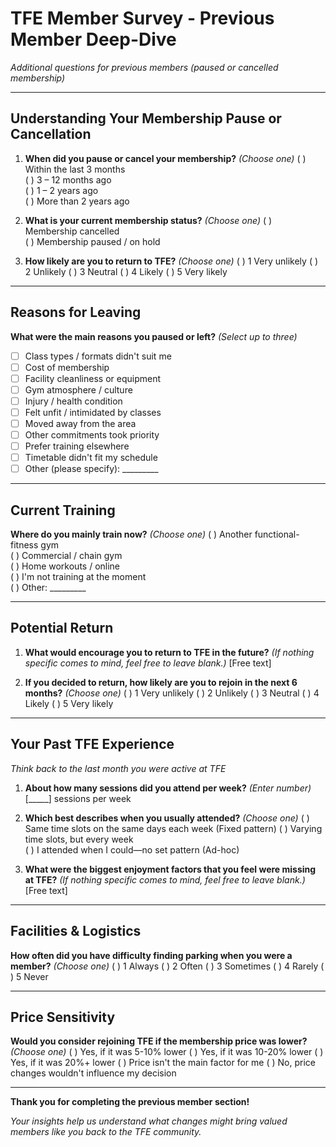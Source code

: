 # TFE Member Survey - Previous Member Deep-Dive

*Additional questions for previous members (paused or cancelled membership)*

---

## Understanding Your Membership Pause or Cancellation

1. **When did you pause or cancel your membership?**
_(Choose one)_
   ( ) Within the last 3 months  
   ( ) 3 – 12 months ago  
   ( ) 1 – 2 years ago  
   ( ) More than 2 years ago  

2. **What is your current membership status?**
_(Choose one)_
   ( ) Membership cancelled  
   ( ) Membership paused / on hold  

3. **How likely are you to return to TFE?**
_(Choose one)_
   ( ) 1 Very unlikely
   ( ) 2 Unlikely
   ( ) 3 Neutral
   ( ) 4 Likely
   ( ) 5 Very likely

---

## Reasons for Leaving

**What were the main reasons you paused or left?**
_(Select up to three)_
   - [ ] Class types / formats didn't suit me  
   - [ ] Cost of membership  
   - [ ] Facility cleanliness or equipment  
   - [ ] Gym atmosphere / culture  
   - [ ] Injury / health condition  
   - [ ] Felt unfit / intimidated by classes  
   - [ ] Moved away from the area  
   - [ ] Other commitments took priority  
   - [ ] Prefer training elsewhere  
   - [ ] Timetable didn't fit my schedule  
   - [ ] Other (please specify): _________

---

## Current Training

**Where do you mainly train now?**
_(Choose one)_
   ( ) Another functional-fitness gym  
   ( ) Commercial / chain gym  
   ( ) Home workouts / online  
   ( ) I'm not training at the moment  
   ( ) Other: _________  

---

## Potential Return

1. **What would encourage you to return to TFE in the future?**
_(If nothing specific comes to mind, feel free to leave blank.)_
   [Free text]

2. **If you decided to return, how likely are you to rejoin in the next 6 months?**
_(Choose one)_
   ( ) 1 Very unlikely
   ( ) 2 Unlikely
   ( ) 3 Neutral
   ( ) 4 Likely
   ( ) 5 Very likely

---

## Your Past TFE Experience

_Think back to the last month you were active at TFE_

1. **About how many sessions did you attend per week?**
_(Enter number)_
   [_____] sessions per week

2. **Which best describes when you usually attended?** 
_(Choose one)_
   ( ) Same time slots on the same days each week (Fixed pattern)
   ( ) Varying time slots, but every week  
   ( ) I attended when I could—no set pattern (Ad-hoc)

3. **What were the biggest enjoyment factors that you feel were missing at TFE?**
_(If nothing specific comes to mind, feel free to leave blank.)_
   [Free text]

---

## Facilities & Logistics

**How often did you have difficulty finding parking when you were a member?**
_(Choose one)_
   ( ) 1 Always
   ( ) 2 Often
   ( ) 3 Sometimes
   ( ) 4 Rarely
   ( ) 5 Never

---

## Price Sensitivity

**Would you consider rejoining TFE if the membership price was lower?**
_(Choose one)_
   ( ) Yes, if it was 5-10% lower
   ( ) Yes, if it was 10-20% lower
   ( ) Yes, if it was 20%+ lower
   ( ) Price isn't the main factor for me
   ( ) No, price changes wouldn't influence my decision

---

**Thank you for completing the previous member section!**

*Your insights help us understand what changes might bring valued members like you back to the TFE community.*
